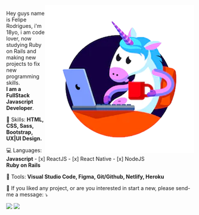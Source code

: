 <img src="./unicornImage.png" min-width="400px" max-width="400px" width="400px" align="right" alt="Felipe cartoon">

<p align="left"> 
  Hey guys name is Felipe Rodrigues, i'm 18yo, i am code lover, now studying Ruby on Rails and making new projects to fix new programming skills.<br>
  <strong>I am a FullStack Javascript Developer</strong>.<br>
</p>

<p align="left">
  🌈 Skills: 
  <strong>HTML, CSS, Sass, Bootstrap, UX|UI Design.</strong><br>

  💻 Languages:
  <strong>Javascript</strong>
    - [x] ReactJS
    - [x] React Native
    - [x] NodeJS
    <br>
  <strong>Ruby on Rails</strong>
</p>

<p align="left">
  💼 Tools: <strong>Visual Studio Code, Figma, Git/Github, Netlify, Heroku</strong>
</p>

<p align="left">
  💌 If you liked any project, or are you interested in start a new, please send-me a message: ⤵️
</p>

<p align="left">
  <a href="feliper.silva011@gmail.com" alt="Gmail">
  <img src="https://img.shields.io/badge/-Gmail-FF0000?style=flat-square&labelColor=FF0000&logo=gmail&logoColor=white&link=feliper.silva011@gmail.com" /></a>

  <a href="https://www.linkedin.com/in/felipe-rodrigues-191b79201/" alt="Linkedin">
  <img src="https://img.shields.io/badge/-Linkedin-0e76a8?style=flat-square&logo=Linkedin&logoColor=white&link=https://www.linkedin.com/in/felipe-rodrigues-191b79201/" /></a>
</p>  
